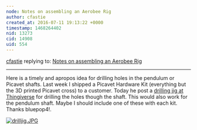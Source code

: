 ```yaml
---
node: Notes on assembling an Aerobee Rig
author: cfastie
created_at: 2016-07-11 19:13:22 +0000
timestamp: 1468264402
nid: 13273
cid: 14908
uid: 554
---
```




[cfastie](../profile/cfastie) replying to: [Notes on assembling an Aerobee Rig](../notes/mathew/07-08-2016/notes-on-assembling-an-aerobee-rig)

----
Here is a timely and apropos idea for drilling holes in the pendulum or Picavet shafts. Last week I shipped a Picavet Hardware Kit (everything but the 3D printed Picavet cross) to a customer. Today he post a [drilling jig at Thingiverse](http://www.thingiverse.com/thing:1668377) for drilling the holes though the shaft. This would also work for the pendulum shaft. Maybe I should include one of these with each kit. Thanks bluepop4!.

[![drilljig.JPG](//i.publiclab.org/system/images/photos/000/016/963/large/drilljig.JPG)](//i.publiclab.org/system/images/photos/000/016/963/original/drilljig.JPG)




